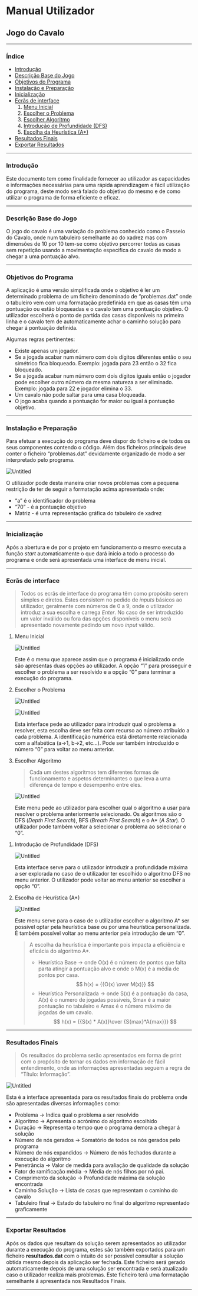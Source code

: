 # Manual Utilizador


## Jogo do Cavalo

---

### Índice

- [Introdução](#introducao)
- [Descrição Base do Jogo](#descricao)
- [Objetivos do Programa](#objetivos)
- [Instalação e Preparação](#instalacao)
- [Inicialização](#inicializacao)
- [Ecrãs de interface](#interface)
    1. [Menu Inicial](#inicial)
    2. [Escolher o Problema](#problema)
    3. [Escolher Algoritmo](#algoritmo)
    4. [Introdução de Profundidade (DFS)](#profundidade)
    5. [Escolha da Heurística (A*)](#heuristica)
- [Resultados Finais](#resultados)
- [Exportar Resultados](#exportar)

---
<a name="introducao"></a>

### Introdução

Este documento tem como finalidade fornecer ao utilizador as capacidades e informações necessárias para uma rápida aprendizagem e fácil utilização do programa, deste modo será falado do objetivo do mesmo e de como utilizar o programa de forma eficiente e eficaz.

---

<a name="descricao"></a>

### Descrição Base do Jogo

O jogo do cavalo é uma variação do problema conhecido como o Passeio do Cavalo, onde num tabuleiro semelhante ao do xadrez mas com dimensões de 10 por 10 tem-se como objetivo percorrer todas as casas sem repetição usando a movimentação especifica do cavalo de modo a chegar a uma pontuação alvo.

---

<a name="objetivos"></a>

### Objetivos do Programa

A aplicação é uma versão simplificada onde o objetivo é ler um determinado problema de um ficheiro denominado de “problemas.dat” onde o tabuleiro vem com uma formatação predefinida em que as casas têm uma pontuação ou estão bloqueadas e o cavalo tem uma pontuação objetivo. O utilizador escolherá o ponto de partida das casas disponíveis na primeira linha e o cavalo tem de automaticamente achar o caminho solução para chegar á pontuação definida.

Algumas regras pertinentes:

- Existe apenas um jogador.
- Se a jogada acabar num número com dois dígitos diferentes então o seu simétrico fica bloqueado. Exemplo: jogada para 23 então o 32 fica bloqueado.
- Se a jogada acabar num número com dois dígitos iguais então o jogador pode escolher outro número da mesma natureza a ser eliminado. Exemplo: jogada para 22 e jogador elimina o 33.
- Um cavalo não pode saltar para uma casa bloqueada.
- O jogo acaba quando a pontuação for maior ou igual á pontuação objetivo.

---

<a name="instalacao"></a>

### Instalação e Preparação

Para efetuar a execução do programa deve dispor do ficheiro e de todos os seus componentes contendo o código. Além dos ficheiros principais deve conter o ficheiro “problemas.dat” devidamente organizado de modo a ser interpretado pelo programa.

![Untitled](Manual_Utilizador_pngs/Untitled.png)

O utilizador pode desta maneira criar novos problemas com a pequena restrição de ter de seguir a formatação acima apresentada onde:

- “a” é o identificador do problema
- “70” - é a pontuação objetivo
- Matriz - é uma representação gráfica do tabuleiro de xadrez

---

<a name="inicilizacao"></a>

### Inicialização

Após a abertura e de por o projeto em funcionamento o mesmo executa a função *start* automaticamente o que dará inicio a todo o processo do programa e onde será apresentada uma interface de menu inicial.

---

<a name="interface"></a>

### Ecrãs de interface

> Todos os ecrãs de interface do programa têm como propósito serem simples e diretos. Estes consistem no pedido de *inputs* básicos ao utilizador, geralmente com números de 0 a 9, onde o utilizador introduz a sua escolha e carrega *Enter*. No caso de ser introduzido um valor inválido ou fora das opções disponíveis o menu será apresentado novamente pedindo um novo *input* válido.
> 
<a name="inicial"></a>

1. Menu Inicial
    
    ![Untitled](Manual_Utilizador_pngs/Untitled%201.png)
    
    Este é o menu que aparece assim que o programa é inicializado onde são apresentas duas opções ao utilizador. A opção “1” para prosseguir e escolher o problema a ser resolvido e a opção “0” para terminar a execução do programa.

<a name="problema"></a>

2. Escolher o Problema
    
    
    ![Untitled](Manual_Utilizador_pngs/Untitled%202.png)
    
    ![Untitled](Manual_Utilizador_pngs/Untitled%203.png)
    
    Esta interface pede ao utilizador para introduzir qual o problema a resolver, esta escolha deve ser feita com recurso ao número atribuído a cada problema. A identificação numérica está diretamente relacionada com a alfabética (a→1, b→2, etc…). Pode ser também introduzido o número “0” para voltar ao menu anterior.
    
<a name="algoritmo"></a>

3. Escolher Algoritmo 
    
    > Cada um destes algoritmos tem diferentes formas de funcionamento e aspetos determinantes o que leva a uma diferença de tempo e desempenho entre eles.
    > 
    
    ![Untitled](Manual_Utilizador_pngs/Untitled%204.png)
    
    Este menu pede ao utilizador para escolher qual o algoritmo a usar para resolver o problema anteriormente selecionado. Os algoritmos são o DFS (*Depth First Search*), BFS (*Breath First Search*) e o A* (*A Star*). O utilizador pode também voltar a selecionar o problema ao selecionar o “0”.
    
<a name="profundidade"></a>

1. Introdução de Profundidade (DFS)
    
    ![Untitled](Manual_Utilizador_pngs/Untitled%205.png)
    
    Esta interface serve para o utilizador introduzir a profundidade máxima a ser explorada no caso de o utilizador ter escolhido o algoritmo DFS no menu anterior. O utilizador pode voltar ao menu anterior se escolher a opção “0”.

<a name="heuristica"></a>

2. Escolha de Heurística (A*)
    
    ![Untitled](Manual_Utilizador_pngs/Untitled%206.png)
    
    Este menu serve para o caso de o utilizador escolher o algoritmo A* ser possível optar pela heurística base ou por uma heurística personalizada. É também possível voltar ao menu anterior  pela introdução de um “0”.
    
    > A escolha da heurística é importante pois impacta a eficiência e eficácia do algoritmo A*.
    > 
    > - Heurística Base → onde O(x) é o número de pontos que falta parta atingir a pontuação alvo e onde o M(x) é a média de pontos por casa.$$ h(x) = {{O(x) \over M(x)}} $$
    > - Heurística Personalizada → onde S(x) é a pontuação da casa, A(x) é o numero de jogadas possíveis, Smax é a maior pontuação no tabuleiro e Amax é o número máximo de jogadas de um cavalo.$$ h(x) = {{S(x) * A(x)}\over {S{max}*A{max}}} $$

---

<a name="resultados"></a>

### Resultados Finais

> Os resultados do problema serão apresentados em forma de print com o propósito de tornar os dados em informação de fácil entendimento, onde as informações apresentadas seguem a regra de “Título: Informação”. 
> 

![Untitled](Manual_Utilizador_pngs/Untitled%207.png)

Esta é a interface apresentada para os resultados finais do problema onde são apresentadas diversas informações como:

- Problema → Indica qual o problema a ser resolvido
- Algoritmo → Apresenta o acrónimo do algoritmo escolhido
- Duração → Representa o tempo que o programa demora a chegar á solução
- Número de nós gerados → Somatório de todos os nós gerados pelo programa
- Número de nós expandidos → Número de nós fechados durante a execução do algoritmo
- Penetrância → Valor de medida para avaliação de qualidade da solução
- Fator de ramificação média → Média de nós filhos por nó pai.
- Comprimento da solução → Profundidade máxima da solução encontrada
- Caminho Solução → Lista de casas que representam o caminho do cavalo
- Tabuleiro final → Estado do tabuleiro no final do algoritmo representado graficamente

---

<a name="exportar"></a>

### Exportar Resultados

Após os dados que resultam da solução serem apresentados ao utilizador durante a execução do programa, estes são também exportados para um ficheiro **resultados.dat** com o intuito de ser possível consultar a solução obtida mesmo depois da aplicação ser fechada. Este ficheiro será gerado automaticamente depois de uma solução ser encontrada e será atualizado caso o utilizador realiza mais problemas. Este ficheiro terá uma formatação semelhante á apresentada nos Resultados Finais.

---